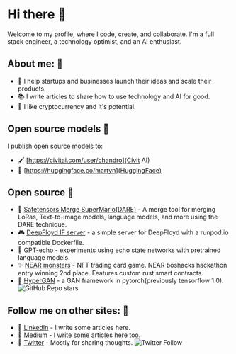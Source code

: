 # Hi there 👋

Welcome to my profile, where I code, create, and collaborate. I'm a full stack engineer, a technology optimist, and an AI enthusiast.

## About me: 🙋
* 🚀 I help startups and businesses launch their ideas and scale their products.
* 📚 I write articles to share how to use technology and AI for good.
* 💸 I like cryptocurrency and it's potential.

## Open source models 🤖

I publish open source models to:
* 🖌️ [https://civitai.com/user/chandro](Civit AI)
* 🤗 [https://huggingface.co/martyn](HuggingFace)

## Open source 🔧
* 🔀 [Safetensors Merge SuperMario(DARE)](https://github.com/martyn/safetensors-merge-supermario) - A merge tool for merging LoRas, Text-to-image models, language models, and more using the DARE technique.
* 🎮 [DeepFloyd IF server](https://github.com/martyn/DeepFloydIF-Server) - a simple server for DeepFloyd with a runpod.io compatible Dockerfile.
* 🧮 [GPT-echo](https://github.com/martyn/gpt-echo) - experiments using echo state networks with pretrained language models.
* ✨ [NEAR monsters](https://github.com/martyn/near-monsters) - NFT trading card game. NEAR boshacks hackathon entry winning 2nd place. Features custom rust smart contracts.
* 🎨 [HyperGAN](https://github.com/hypergan/hypergan) - a GAN framework in pytorch(previously tensorflow 1.0). ![GitHub Repo stars](https://img.shields.io/github/stars/hypergan/HyperGAN?style=social)

## Follow me on other sites: 🎉
* 💼 [LinkedIn](https://linkedin.com/in/martyngarcia) - I write some articles here.
* 📝 [Medium](https://medium.com/@martyn.garcia) - I write some articles here too.
* 💬 [Twitter](https://twitter.com/martyngarcia_) - Mostly for sharing thoughts. ![Twitter Follow](https://img.shields.io/twitter/follow/martyngarcia_?style=social)
